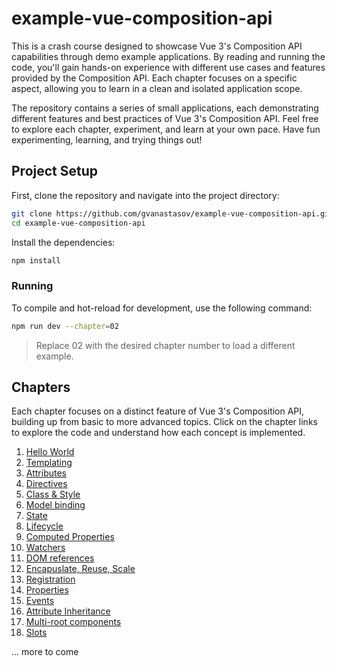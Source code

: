 # example-vue-composition-api

This is a crash course designed to showcase Vue 3's Composition API capabilities through demo example applications. By reading and running the code, you'll gain hands-on experience with different use cases and features provided by the Composition API. Each chapter focuses on a specific aspect, allowing you to learn in a clean and isolated application scope.

The repository contains a series of small applications, each demonstrating different features and best practices of Vue 3's Composition API. Feel free to explore each chapter, experiment, and learn at your own pace. Have fun experimenting, learning, and trying things out!

## Project Setup

First, clone the repository and navigate into the project directory:

```sh
git clone https://github.com/gvanastasov/example-vue-composition-api.git
cd example-vue-composition-api
```

Install the dependencies:

```sh
npm install
```

### Running

To compile and hot-reload for development, use the following command:

```sh
npm run dev --chapter=02
```

> Replace 02 with the desired chapter number to load a different example.

## Chapters

Each chapter focuses on a distinct feature of Vue 3's Composition API, building up from basic to more advanced topics. Click on the chapter links to explore the code and understand how each concept is implemented.

1.  [Hello World](./src/chapter_01/main.ts)
2.  [Templating](./src/chapter_02/App.vue)
3.  [Attributes](./src/chapter_03/App.vue)
4.  [Directives](./src/chapter_04/App.vue)
5.  [Class & Style](./src/chapter_05/App.vue)
6.  [Model binding](./src/chapter_06/App.vue)
7.  [State](./src/chapter_07/App.vue)
8.  [Lifecycle](./src/chapter_08/App.vue)
9.  [Computed Properties](./src/chapter_09/App.vue)
10. [Watchers](./src/chapter_10/App.vue)
11. [DOM references](./src/chapter_11/App.vue)
12. [Encapuslate, Reuse, Scale](./src/chapter_12/App.vue)
13. [Registration](./src/chapter_13/App.vue)
14. [Properties](./src/chapter_14/App.vue)
15. [Events](./src/chapter_15/App.vue)
16. [Attribute Inheritance](./src/chapter_16/App.vue)
17. [Multi-root components](./src/chapter_17/App.vue)
18. [Slots](./src/chapter_18/App.vue)

... more to come
